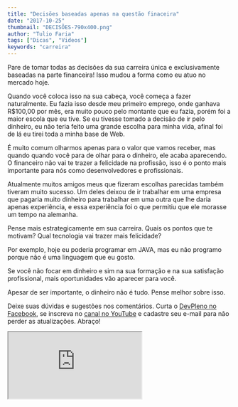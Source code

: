 ```yaml
---
title: "Decisões baseadas apenas na questão finaceira"
date: "2017-10-25"
thumbnail: "DECISÕES-790x400.png"
author: "Tulio Faria"
tags: ["Dicas", "Videos"]
keywords: "carreira"
---
```



Pare de tomar todas as decisões da sua carreira única e exclusivamente baseadas na parte financeira! Isso mudou a forma como eu atuo no mercado hoje.

Quando você coloca isso na sua cabeça, você começa a fazer naturalmente. Eu fazia isso desde meu primeiro emprego, onde ganhava R$100,00 por mês, era muito pouco pelo montante que eu fazia, porém foi a maior escola que eu tive.  Se eu tivesse tomado a decisão de ir pelo dinheiro, eu não teria feito uma grande escolha para minha vida, afinal foi de lá eu tirei toda a minha base de Web.

É muito comum olharmos apenas para o valor que vamos receber, mas quando quando você para de olhar para o dinheiro, ele acaba aparecendo. O financeiro não vai te trazer a felicidade na profissão, isso é o ponto mais importante para nós como desenvolvedores e profissionais.

Atualmente muitos amigos meus que fizeram escolhas parecidas também tiveram muito sucesso. Um deles deixou de ir trabalhar em uma empresa que pagaria muito dinheiro para trabalhar em uma outra que lhe daria apenas experiência, e essa experiência foi o que permitiu que ele morasse um tempo na alemanha.

Pense mais estrategicamente em sua carreira. Quais os pontos que te motivam? Qual tecnologia vai trazer mais felicidade?

Por exemplo, hoje eu poderia programar em JAVA, mas eu não programo porque não é uma linguagem que eu gosto.

Se você não focar em dinheiro e sim na sua formação e na sua satisfação profissional, mais oportunidades vão aparecer para você.

Apesar de ser importante, o dinheiro não é tudo. Pense melhor sobre isso.

 Deixe suas dúvidas e sugestões nos comentários. Curta o [DevPleno no Facebook](http://www.facebook.com/devpleno), se inscreva no [canal no YouTube](https://www.youtube.com/channel/UC07JWf9A0B1scApbS1Te7Ww) e cadastre seu e-mail para não perder as atualizações. Abraço!


 <div class="embed-responsive embed-responsive-16by9">
  <iframe class="embed-responsive-item" src="https://www.youtube.com/embed/8vEyw2--TRQ" allowfullscreen></iframe>
   </div>